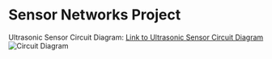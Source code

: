 # Sensor Networks Project

Ultrasonic Sensor Circuit Diagram:
[Link to Ultrasonic Sensor Circuit Diagram](https://www.tinkercad.com/things/0ov2Xpc12td-terrific-kup/editel?sharecode=985gN-PDw-EBN6Eih924M_OU6oy1N88lfXpUFh5FMWQ)
![Circuit Diagram](/images/circuit_diagram.png)

